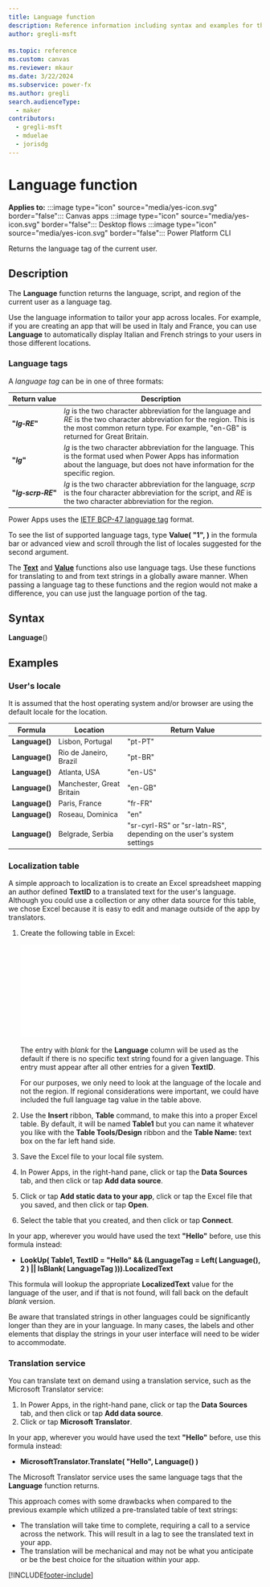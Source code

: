 ```yaml
---
title: Language function
description: Reference information including syntax and examples for the Language function.
author: gregli-msft

ms.topic: reference
ms.custom: canvas
ms.reviewer: mkaur
ms.date: 3/22/2024
ms.subservice: power-fx
ms.author: gregli
search.audienceType:
  - maker
contributors:
  - gregli-msft
  - mduelae
  - jorisdg
---
```


# Language function

**Applies to:** :::image type="icon" source="media/yes-icon.svg" border="false"::: Canvas apps :::image type="icon" source="media/yes-icon.svg" border="false"::: Desktop flows :::image type="icon" source="media/yes-icon.svg" border="false"::: Power Platform CLI

Returns the language tag of the current user.

## Description

The **Language** function returns the language, script, and region of the current user as a language tag.

Use the language information to tailor your app across locales. For example, if you are creating an app that will be used in Italy and France, you can use **Language** to automatically display Italian and French strings to your users in those different locations.

### Language tags

A _language tag_ can be in one of three formats:

| Return value                   | Description                                                                                                                                                                                                 |
| ------------------------------ | ----------------------------------------------------------------------------------------------------------------------------------------------------------------------------------------------------------- |
| **"_lg&#8209;RE_"**            | _lg_ is the two character abbreviation for the language and _RE_ is the two character abbreviation for the region. This is the most common return type. For example, "en-GB" is returned for Great Britain. |
| **"_lg_"**                     | _lg_ is the two character abbreviation for the language. This is the format used when Power Apps has information about the language, but does not have information for the specific region.                 |
| **"_lg&#8209;scrp&#8209;RE_"** | _lg_ is the two character abbreviation for the language, _scrp_ is the four character abbreviation for the script, and _RE_ is the two character abbreviation for the region.                               |

Power Apps uses the [IETF BCP-47 language tag](https://tools.ietf.org/html/bcp47) format.

To see the list of supported language tags, type **Value( "1", )** in the formula bar or advanced view and scroll through the list of locales suggested for the second argument.

The **[Text](function-text.md)** and **[Value](function-value.md)** functions also use language tags. Use these functions for translating to and from text strings in a globally aware manner. When passing a language tag to these functions and the region would not make a difference, you can use just the language portion of the tag.

## Syntax

**Language**()

## Examples

### User's locale

It is assumed that the host operating system and/or browser are using the default locale for the location.

| Formula        | Location                  | Return Value                                                          |
| -------------- | ------------------------- | --------------------------------------------------------------------- |
| **Language()** | Lisbon, Portugal          | "pt-PT"                                                               |
| **Language()** | Rio de Janeiro, Brazil    | "pt-BR"                                                               |
| **Language()** | Atlanta, USA              | "en-US"                                                               |
| **Language()** | Manchester, Great Britain | "en-GB"                                                               |
| **Language()** | Paris, France             | "fr-FR"                                                               |
| **Language()** | Roseau, Dominica          | "en"                                                                  |
| **Language()** | Belgrade, Serbia          | "sr-cyrl-RS" or "sr-latn-RS", depending on the user's system settings |

### Localization table

A simple approach to localization is to create an Excel spreadsheet mapping an author defined **TextID** to a translated text for the user's language. Although you could use a collection or any other data source for this table, we chose Excel because it is easy to edit and manage outside of the app by translators.

1. Create the following table in Excel:

   ![Localization table.](media/function-language/loc-table.png)

   The entry with _blank_ for the **Language** column will be used as the default if there is no specific text string found for a given language. This entry must appear after all other entries for a given **TextID**.

   For our purposes, we only need to look at the language of the locale and not the region. If regional considerations were important, we could have included the full language tag value in the table above.

2. Use the **Insert** ribbon, **Table** command, to make this into a proper Excel table. By default, it will be named **Table1** but you can name it whatever you like with the **Table Tools/Design** ribbon and the **Table Name:** text box on the far left hand side.
3. Save the Excel file to your local file system.
4. In Power Apps, in the right-hand pane, click or tap the **Data Sources** tab, and then click or tap **Add data source**.
5. Click or tap **Add static data to your app**, click or tap the Excel file that you saved, and then click or tap **Open**.
6. Select the table that you created, and then click or tap **Connect**.

In your app, wherever you would have used the text **"Hello"** before, use this formula instead:

- **LookUp( Table1, TextID = "Hello" && (LanguageTag = Left( Language(), 2 ) || IsBlank( LanguageTag ))).LocalizedText**

This formula will lookup the appropriate **LocalizedText** value for the language of the user, and if that is not found, will fall back on the default _blank_ version.

Be aware that translated strings in other languages could be significantly longer than they are in your language. In many cases, the labels and other elements that display the strings in your user interface will need to be wider to accommodate.

### Translation service

You can translate text on demand using a translation service, such as the Microsoft Translator service:

1. In Power Apps, in the right-hand pane, click or tap the **Data Sources** tab, and then click or tap **Add data source**.
2. Click or tap **Microsoft Translator**.

In your app, wherever you would have used the text **"Hello"** before, use this formula instead:

- **MicrosoftTranslator.Translate( "Hello", Language() )**

The Microsoft Translator service uses the same language tags that the **Language** function returns.

This approach comes with some drawbacks when compared to the previous example which utilized a pre-translated table of text strings:

- The translation will take time to complete, requiring a call to a service across the network. This will result in a lag to see the translated text in your app.
- The translation will be mechanical and may not be what you anticipate or be the best choice for the situation within your app.

[!INCLUDE[footer-include](../../includes/footer-banner.md)]
